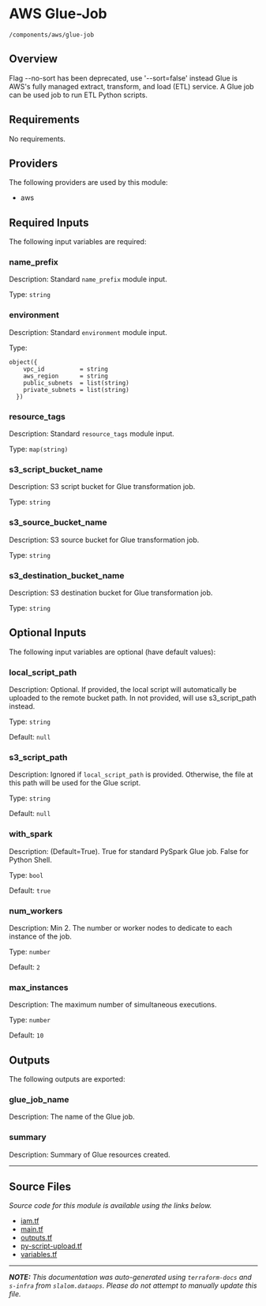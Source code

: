 
# AWS Glue-Job

`/components/aws/glue-job`

## Overview


Flag --no-sort has been deprecated, use '--sort=false' instead
Glue is AWS's fully managed extract, transform, and load (ETL) service. A Glue job can be used job to run ETL Python scripts.

## Requirements

No requirements.

## Providers

The following providers are used by this module:

- aws

## Required Inputs

The following input variables are required:

### name\_prefix

Description: Standard `name_prefix` module input.

Type: `string`

### environment

Description: Standard `environment` module input.

Type:

```hcl
object({
    vpc_id          = string
    aws_region      = string
    public_subnets  = list(string)
    private_subnets = list(string)
  })
```

### resource\_tags

Description: Standard `resource_tags` module input.

Type: `map(string)`

### s3\_script\_bucket\_name

Description: S3 script bucket for Glue transformation job.

Type: `string`

### s3\_source\_bucket\_name

Description: S3 source bucket for Glue transformation job.

Type: `string`

### s3\_destination\_bucket\_name

Description: S3 destination bucket for Glue transformation job.

Type: `string`

## Optional Inputs

The following input variables are optional (have default values):

### local\_script\_path

Description: Optional. If provided, the local script will automatically be uploaded to the remote bucket path. In not provided, will use s3\_script\_path instead.

Type: `string`

Default: `null`

### s3\_script\_path

Description: Ignored if `local_script_path` is provided. Otherwise, the file at this path will be used for the Glue script.

Type: `string`

Default: `null`

### with\_spark

Description: (Default=True). True for standard PySpark Glue job. False for Python Shell.

Type: `bool`

Default: `true`

### num\_workers

Description: Min 2. The number or worker nodes to dedicate to each instance of the job.

Type: `number`

Default: `2`

### max\_instances

Description: The maximum number of simultaneous executions.

Type: `number`

Default: `10`

## Outputs

The following outputs are exported:

### glue\_job\_name

Description: The name of the Glue job.

### summary

Description: Summary of Glue resources created.

---------------------

## Source Files

_Source code for this module is available using the links below._

* [iam.tf](https://github.com/slalom-ggp/dataops-infra/tree/main//components/aws/glue-job/iam.tf)
* [main.tf](https://github.com/slalom-ggp/dataops-infra/tree/main//components/aws/glue-job/main.tf)
* [outputs.tf](https://github.com/slalom-ggp/dataops-infra/tree/main//components/aws/glue-job/outputs.tf)
* [py-script-upload.tf](https://github.com/slalom-ggp/dataops-infra/tree/main//components/aws/glue-job/py-script-upload.tf)
* [variables.tf](https://github.com/slalom-ggp/dataops-infra/tree/main//components/aws/glue-job/variables.tf)

---------------------

_**NOTE:** This documentation was auto-generated using
`terraform-docs` and `s-infra` from `slalom.dataops`.
Please do not attempt to manually update this file._
